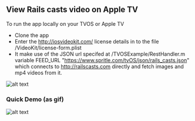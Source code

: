 ## View Rails casts video on Apple TV

To run the app locally on your TVOS or Apple TV 
* Clone the app
* Enter the http://iosvideokit.com/ license details in to the file /VideoKit/license-form.plist
* It make use of the JSON url specifed at /TVOSExample/RestHandler.m variable FEED_URL "https://www.spritle.com/tvOS/json/rails_casts.json" which connects to http://railscasts.com directly and fetch images and mp4 videos from it.

![alt text](https://raw.githubusercontent.com/spritlesoftware/railscasts-on-appletv/master/TVOSExample/image/apple-tv-railscast.png "Apple TV Screenshot with rails cast")

### Quick Demo (as gif)
![alt text](https://raw.githubusercontent.com/spritlesoftware/railscasts-on-appletv/master/TVOSExample/image/apple-tv-railscast.gif "Apple TV demo with rails cast")

